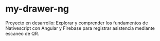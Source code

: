 # my-drawer-ng
Proyecto en desarrollo: Explorar y comprender los fundamentos de Nativescript con Angular y Firebase para registrar asistencia mediante escaneo de QR.
